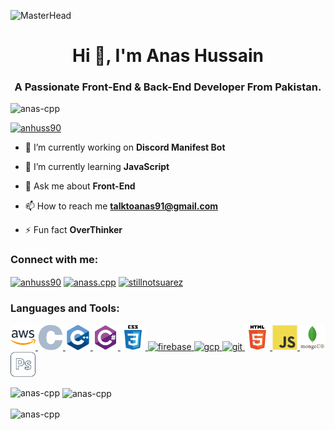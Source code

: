 ![MasterHead](https://files.catbox.moe/g6x5ln.png)
<h1 align="center">Hi 👋, I'm Anas Hussain</h1>
<h3 align="center">A Passionate Front-End & Back-End Developer From Pakistan.</h3>

<p align="left"> <img src="https://komarev.com/ghpvc/?username=anas-cpp&label=Profile%20views&color=0e75b6&style=flat" alt="anas-cpp" /> </p>

<p align="left"> <a href="https://twitter.com/anhuss90" target="blank"><img src="https://img.shields.io/twitter/follow/anhuss90?logo=twitter&style=for-the-badge" alt="anhuss90" /></a> </p>

- 🔭 I’m currently working on **Discord Manifest Bot**

- 🌱 I’m currently learning **JavaScript**

- 💬 Ask me about **Front-End**

- 📫 How to reach me **talktoanas91@gmail.com**

- ⚡ Fun fact **OverThinker**

<h3 align="left">Connect with me:</h3>
<p align="left">
<a href="https://twitter.com/anhuss90" target="blank"><img align="center" src="https://raw.githubusercontent.com/rahuldkjain/github-profile-readme-generator/master/src/images/icons/Social/twitter.svg" alt="anhuss90" height="30" width="40" /></a>
<a href="https://instagram.com/anass.cpp" target="blank"><img align="center" src="https://raw.githubusercontent.com/rahuldkjain/github-profile-readme-generator/master/src/images/icons/Social/instagram.svg" alt="anass.cpp" height="30" width="40" /></a>
<a href="https://discord.gg/stillnotsuarez" target="blank"><img align="center" src="https://raw.githubusercontent.com/rahuldkjain/github-profile-readme-generator/master/src/images/icons/Social/discord.svg" alt="stillnotsuarez" height="30" width="40" /></a>
</p>

<h3 align="left">Languages and Tools:</h3>
<p align="left"> <a href="https://aws.amazon.com" target="_blank" rel="noreferrer"> <img src="https://raw.githubusercontent.com/devicons/devicon/master/icons/amazonwebservices/amazonwebservices-original-wordmark.svg" alt="aws" width="40" height="40"/> </a> <a href="https://www.cprogramming.com/" target="_blank" rel="noreferrer"> <img src="https://raw.githubusercontent.com/devicons/devicon/master/icons/c/c-original.svg" alt="c" width="40" height="40"/> </a> <a href="https://www.w3schools.com/cpp/" target="_blank" rel="noreferrer"> <img src="https://raw.githubusercontent.com/devicons/devicon/master/icons/cplusplus/cplusplus-original.svg" alt="cplusplus" width="40" height="40"/> </a> <a href="https://www.w3schools.com/cs/" target="_blank" rel="noreferrer"> <img src="https://raw.githubusercontent.com/devicons/devicon/master/icons/csharp/csharp-original.svg" alt="csharp" width="40" height="40"/> </a> <a href="https://www.w3schools.com/css/" target="_blank" rel="noreferrer"> <img src="https://raw.githubusercontent.com/devicons/devicon/master/icons/css3/css3-original-wordmark.svg" alt="css3" width="40" height="40"/> </a> <a href="https://firebase.google.com/" target="_blank" rel="noreferrer"> <img src="https://www.vectorlogo.zone/logos/firebase/firebase-icon.svg" alt="firebase" width="40" height="40"/> </a> <a href="https://cloud.google.com" target="_blank" rel="noreferrer"> <img src="https://www.vectorlogo.zone/logos/google_cloud/google_cloud-icon.svg" alt="gcp" width="40" height="40"/> </a> <a href="https://git-scm.com/" target="_blank" rel="noreferrer"> <img src="https://www.vectorlogo.zone/logos/git-scm/git-scm-icon.svg" alt="git" width="40" height="40"/> </a> <a href="https://www.w3.org/html/" target="_blank" rel="noreferrer"> <img src="https://raw.githubusercontent.com/devicons/devicon/master/icons/html5/html5-original-wordmark.svg" alt="html5" width="40" height="40"/> </a> <a href="https://developer.mozilla.org/en-US/docs/Web/JavaScript" target="_blank" rel="noreferrer"> <img src="https://raw.githubusercontent.com/devicons/devicon/master/icons/javascript/javascript-original.svg" alt="javascript" width="40" height="40"/> </a> <a href="https://www.mongodb.com/" target="_blank" rel="noreferrer"> <img src="https://raw.githubusercontent.com/devicons/devicon/master/icons/mongodb/mongodb-original-wordmark.svg" alt="mongodb" width="40" height="40"/> </a> <a href="https://www.photoshop.com/en" target="_blank" rel="noreferrer"> <img src="https://raw.githubusercontent.com/devicons/devicon/master/icons/photoshop/photoshop-line.svg" alt="photoshop" width="40" height="40"/> </a> </p>

<p><img align="left" src="https://github-readme-stats.vercel.app/api/top-langs?username=anas-cpp&show_icons=true&locale=en&layout=compact" alt="anas-cpp" /></p>

<p>&nbsp;<img align="center" src="https://github-readme-stats.vercel.app/api?username=anas-cpp&show_icons=true&locale=en" alt="anas-cpp" /></p>

<p><img align="center" src="https://github-readme-streak-stats.herokuapp.com/?user=anas-cpp&" alt="anas-cpp" /></p>
